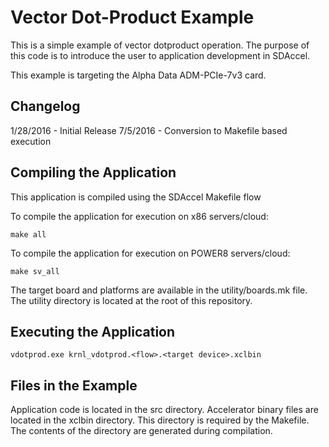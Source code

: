Vector Dot-Product Example
===============================

This is a simple example of vector dotproduct operation.
The purpose of this code is to introduce the user to application development
in SDAccel.

This example is targeting the Alpha Data ADM-PCIe-7v3 card.

Changelog
----------
1/28/2016 - Initial Release
7/5/2016  - Conversion to Makefile based execution

Compiling the Application
---------------------------
This application is compiled using the SDAccel Makefile flow

To compile the application for execution on x86 servers/cloud:

```
make all
```

To compile the application for execution on POWER8 servers/cloud:
```
make sv_all
```

The target board and platforms are available in the utility/boards.mk file. The utility directory is located at the root of this repository.

Executing the Application
---------------------------
```
vdotprod.exe krnl_vdotprod.<flow>.<target device>.xclbin
```

Files in the Example
---------------------
Application code is located in the src directory.
Accelerator binary files are located in the xclbin directory. This directory is required by the Makefile. The contents of the directory are generated during compilation.
